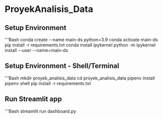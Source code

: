# ProyekAnalisis_Data

## Setup Environment
'''Bash
conda create --name main-ds python=3.9
conda activate main-ds
pip install -r requirements.txt
conda install ipykernel
python -m ipykernel install --user --name=main-ds

## Setup Environment - Shell/Terminal
'''Bash
mkdir proyek_analisis_data
cd proyek_analisis_data
pipenv install
pipenv shell
pip install -r requirements.txt

## Run Streamlit app
'''Bash
streamlit run dashboard.py
